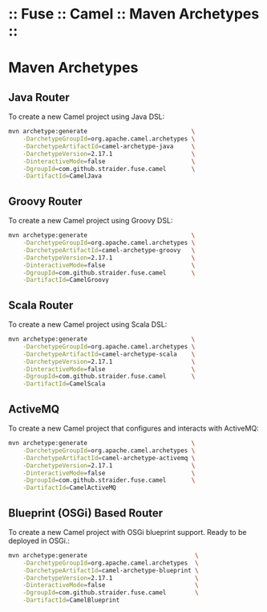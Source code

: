 :: Fuse :: Camel :: Maven Archetypes ::
=======================================

# Maven Archetypes

## Java Router

To create a new Camel project using Java DSL:

```sh
mvn archetype:generate                             \
    -DarchetypeGroupId=org.apache.camel.archetypes \
    -DarchetypeArtifactId=camel-archetype-java     \
    -DarchetypeVersion=2.17.1                      \
    -DinteractiveMode=false                        \
    -DgroupId=com.github.straider.fuse.camel       \
    -DartifactId=CamelJava
```

## Groovy Router

To create a new Camel project using Groovy  DSL:

```sh
mvn archetype:generate                             \
    -DarchetypeGroupId=org.apache.camel.archetypes \
    -DarchetypeArtifactId=camel-archetype-groovy   \
    -DarchetypeVersion=2.17.1                      \
    -DinteractiveMode=false                        \
    -DgroupId=com.github.straider.fuse.camel       \
    -DartifactId=CamelGroovy
```

## Scala Router

To create a new Camel project using Scala DSL:

```sh
mvn archetype:generate                             \
    -DarchetypeGroupId=org.apache.camel.archetypes \
    -DarchetypeArtifactId=camel-archetype-scala    \
    -DarchetypeVersion=2.17.1                      \
    -DinteractiveMode=false                        \
    -DgroupId=com.github.straider.fuse.camel       \
    -DartifactId=CamelScala
```

## ActiveMQ

To create a new Camel project that configures and interacts with ActiveMQ:

```sh
mvn archetype:generate                             \
    -DarchetypeGroupId=org.apache.camel.archetypes \
    -DarchetypeArtifactId=camel-archetype-activemq \
    -DarchetypeVersion=2.17.1                      \
    -DinteractiveMode=false                        \
    -DgroupId=com.github.straider.fuse.camel       \
    -DartifactId=CamelActiveMQ
```

## Blueprint (OSGi) Based Router

To create a new Camel project with OSGi blueprint support. Ready to be deployed in OSGi.:

```sh
mvn archetype:generate                              \
    -DarchetypeGroupId=org.apache.camel.archetypes  \
    -DarchetypeArtifactId=camel-archetype-blueprint \
    -DarchetypeVersion=2.17.1                       \
    -DinteractiveMode=false                         \
    -DgroupId=com.github.straider.fuse.camel        \
    -DartifactId=CamelBlueprint
```
